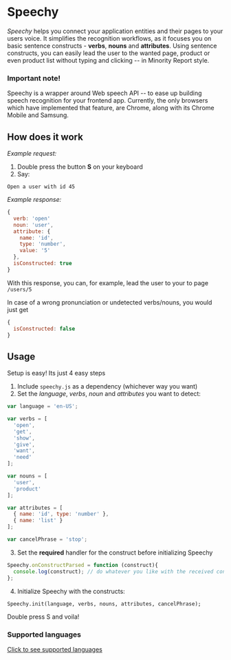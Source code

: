 # Speechy

_Speechy_ helps you connect your application entities and their pages to your users voice. It simplifies the recognition workflows, as it focuses you on basic sentence constructs - **verbs**, **nouns** and **attributes**. Using sentence constructs, you can easily lead the user to the wanted page, product or even product list without typing and clicking -- in Minority Report style.

### Important note!

Speechy is a wrapper around Web speech API -- to ease up building speech recognition for your frontend app. Currently, the only browsers which have implemented that feature, are Chrome, along with its Chrome Mobile and Samsung.

## How does it work

_Example request:_

1. Double press the button **S** on your keyboard
2. Say: 

`Open a user with id 45`
 

_Example response:_ 

```javascript
{ 
  verb: 'open'
  noun: 'user',
  attribute: {
    name: 'id',
    type: 'number',
    value: '5'
  },
  isConstructed: true
}
```

With this response, you can, for example, lead the user to your to page `/users/5`

In case of a wrong pronunciation or undetected verbs/nouns, you would just get
```javascript
{ 
  isConstructed: false
}
```

## Usage

Setup is easy! Its just 4 easy steps

1. Include `speechy.js` as a dependency (whichever way you want)
2. Set the *language*, *verbs*, *noun* and *attributes* you want to detect:

```javascript
var language = 'en-US';

var verbs = [
  'open',
  'get',
  'show',
  'give',
  'want',
  'need'
];

var nouns = [
  'user',
  'product'
];

var attributes = [
  { name: 'id', type: 'number' },
  { name: 'list' }
];

var cancelPhrase = 'stop';
```

3. Set the **required** handler for the construct before initializing Speechy

```javascript
Speechy.onConstructParsed = function (construct){
  console.log(construct); // do whatever you like with the received construct
};
```

4. Initialize Speechy with the constructs:

`Speechy.init(language, verbs, nouns, attributes, cancelPhrase);`

Double press S and voila!


### Supported languages

[Click to see supported languages](supported-languages.json)